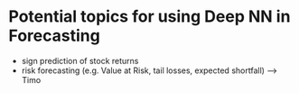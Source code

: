 # Potential topics for using Deep NN in Forecasting
- sign prediction of stock returns
- risk forecasting (e.g. Value at Risk, tail losses, expected shortfall) --> Timo
